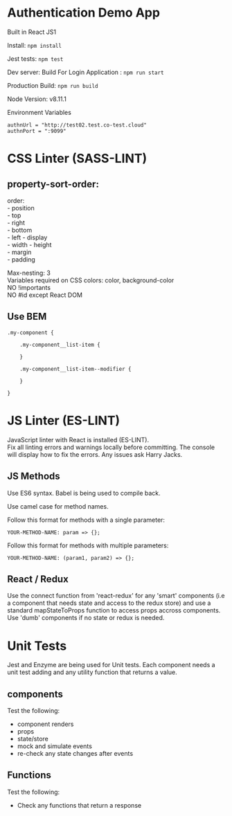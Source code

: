 # Authentication Demo App

Built in React JS1

Install: `npm install`

Jest tests: `npm test`

Dev server:
    Build For Login Application  :  `npm run start`


Production Build: `npm run build`

Node Version: v8.11.1

Environment Variables

    authnUrl = "http://test02.test.co-test.cloud"
    authnPort = ":9099"

# CSS Linter (SASS-LINT)
## property-sort-order:
  order:  
    - position  
    - top  
    - right  
    - bottom  
    - left 
    - display  
    - width
    - height  
    - margin  
    - padding  
    
Max-nesting: 3  
Variables required on CSS colors: color, background-color  
NO !importants  
NO #id except React DOM  

## Use BEM

    .my-component {

        .my-component__list-item {

        }

        .my-component__list-item--modifier {
        
        }
  
    }

# JS Linter (ES-LINT)
JavaScript linter with React is installed (ES-LINT).  
Fix all linting errors and warnings locally before committing. The console will display how to fix the errors. Any issues ask Harry Jacks.

## JS Methods

Use ES6 syntax. Babel is being used to compile back.  
  
Use camel case for method names.  
  
Follow this format for methods with a single parameter:

    YOUR-METHOD-NAME: param => {};  
  
Follow this format for methods with multiple parameters:  

    YOUR-METHOD-NAME: (param1, param2) => {};
    
## React / Redux  
Use the connect function from 'react-redux' for any 'smart' components (i.e a component that needs state and access to the redux store) and use a standard mapStateToProps function to access props accross components.
Use 'dumb' components if no state or redux is needed.
  
# Unit Tests
Jest and Enzyme are being used for Unit tests. Each component needs a unit test adding and any utility function that returns a value.
  
## components
Test the following:  
- component renders
- props  
- state/store
- mock and simulate events  
- re-check any state changes after events  
  
## Functions  
Test the following:  
- Check any functions that return a response

